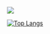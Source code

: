 ![](https://github-profile-summary-cards.vercel.app/api/cards/profile-details?username=charlieoriginal&theme=monokai)

[![Top Langs](https://github-readme-stats.vercel.app/api/top-langs/?username=charlieoriginal&layout=compact&theme=radical)](https://github.com/charlieoriginal/github-readme-stats)
